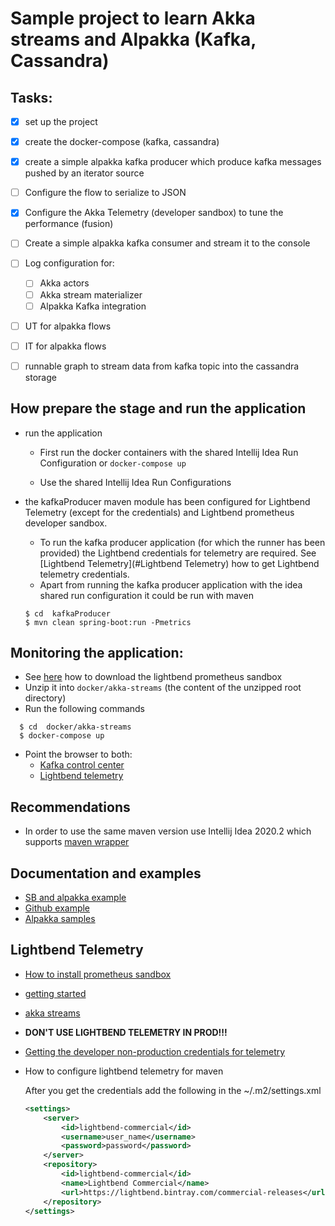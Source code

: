 # Sample project to learn Akka streams and Alpakka (Kafka, Cassandra)

## Tasks:

- [x] set up the project
- [x] create the docker-compose (kafka, cassandra)
- [x] create a simple alpakka kafka producer which produce kafka messages pushed by an iterator source
- [ ] Configure the flow to serialize to JSON
- [x] Configure the Akka Telemetry (developer sandbox) to tune the performance (fusion)
- [ ] Create a simple alpakka kafka consumer and stream it to the console
- [ ] Log configuration for:
    - [ ] Akka actors
    - [ ] Akka stream materializer
    - [ ] Alpakka Kafka integration
- [ ] UT for alpakka flows
- [ ] IT for alpakka flows
- [ ] runnable graph to stream data from kafka topic into the cassandra storage


## How prepare the stage and run the application

- run the application

    - First run the docker containers with the shared Intellij Idea Run Configuration or `docker-compose up`
    
    - Use the shared Intellij Idea Run Configurations

- the kafkaProducer maven module has been configured for Lightbend Telemetry (except for the credentials) and Lightbend prometheus developer sandbox.

    - To run the kafka producer application (for which the runner has been provided) the Lightbend credentials for telemetry are required.
    See [Lightbend Telemetry](#Lightbend Telemetry) how to get Lightbend telemetry credentials.
    - Apart from running the kafka producer application with the idea shared run configuration it could be run with maven
    
    ```shell script
    $ cd  kafkaProducer
    $ mvn clean spring-boot:run -Pmetrics
    ```
    
## Monitoring the application:

  - See [here](https://developer.lightbend.com/docs/telemetry/current/sandbox/prometheus-sandbox.html) how to download the lightbend prometheus sandbox     
  - Unzip it into `docker/akka-streams` (the content of the unzipped root directory)
  - Run the following commands
  
  ```shell script
    $ cd  docker/akka-streams
    $ docker-compose up
  ```
  - Point the browser to both:
    - [Kafka control center](http://localhost:9021) 
    - [Lightbend telemetry](http://localhost:3000)

## Recommendations
- In order to use the same maven version use Intellij Idea 2020.2 which supports [maven wrapper](https://blog.jetbrains.com/idea/2020/05/intellij-idea-2020-2-early-access-program-is-starting/)

## Documentation and examples

- [SB and alpakka example](https://medium.com/@lprakashv/akka-streams-in-java-spring-boot-f7749cafb7f5)
- [Github example](https://github.com/daggerok/spring-boot-reactive-scala-example/blob/master/src/main/scala/com/github/daggerok/SpringBootScalaApplication.scala)
- [Alpakka samples](https://github.com/akka/alpakka-samples)

## Lightbend Telemetry
  - [How to install prometheus sandbox](https://developer.lightbend.com/docs/telemetry/current/sandbox/prometheus-sandbox.html)
  - [getting started](https://developer.lightbend.com/docs/telemetry/2.14.x/getting-started/akka_maven.html)
  - [akka streams](https://developer.lightbend.com/docs/telemetry/current/instrumentations/akka-streams/akka-stream-configuration.html)
  
  - **DON'T USE LIGHTBEND TELEMETRY IN PROD!!!** 
  - [Getting the developer non-production credentials for telemetry](https://www.lightbend.com/account/lightbend-platform/credentials)
  - How to configure lightbend telemetry for maven
    
    After you get the credentials add the following in the ~/.m2/settings.xml
    
    ```xml
    <settings>
        <server>
            <id>lightbend-commercial</id>
            <username>user_name</username>
            <password>password</password>
        </server>
        <repository>
            <id>lightbend-commercial</id>
            <name>Lightbend Commercial</name>
            <url>https://lightbend.bintray.com/commercial-releases</url>
        </repository>
    </settings>
    ```  
 